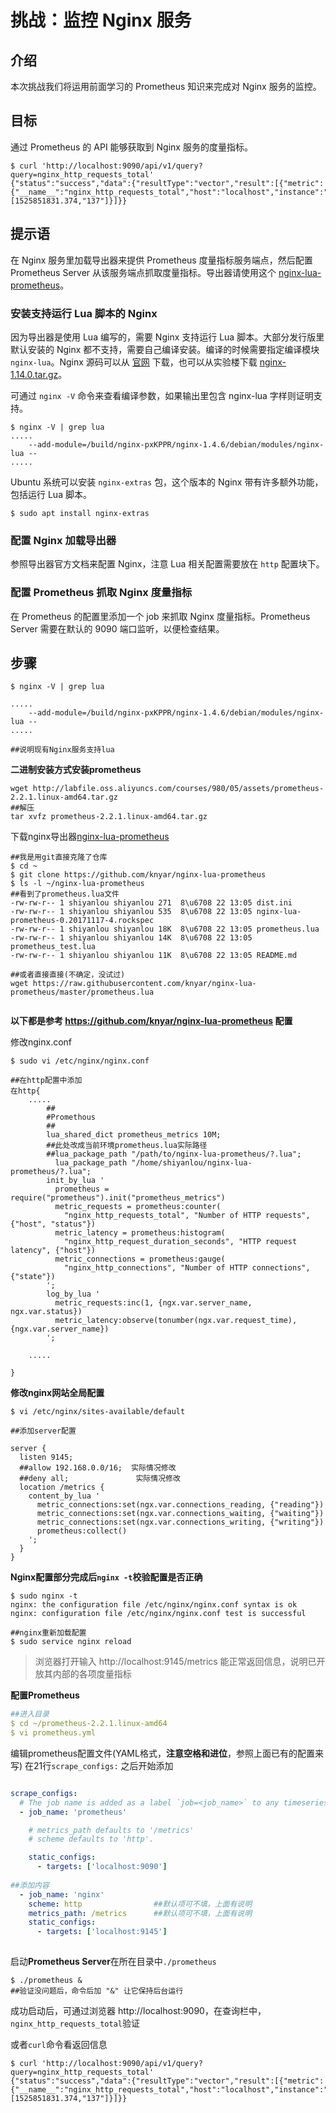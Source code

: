 # 挑战：监控 Nginx 服务

## 介绍

本次挑战我们将运用前面学习的 Prometheus 知识来完成对 Nginx 服务的监控。

## 目标

通过 Prometheus 的 API 能够获取到 Nginx 服务的度量指标。

```shell
$ curl 'http://localhost:9090/api/v1/query?query=nginx_http_requests_total'
{"status":"success","data":{"resultType":"vector","result":[{"metric":{"__name__":"nginx_http_requests_total","host":"localhost","instance":"localhost:9145","job":"nginx","status":"200"},"value":[1525851831.374,"137"]}]}}
```

## 提示语

在 Nginx 服务里加载导出器来提供 Prometheus 度量指标服务端点，然后配置 Prometheus Server 从该服务端点抓取度量指标。导出器请使用这个 [nginx-lua-prometheus](https://github.com/knyar/nginx-lua-prometheus)。

### 安装支持运行 Lua 脚本的 Nginx

因为导出器是使用 Lua 编写的，需要 Nginx 支持运行 Lua 脚本。大部分发行版里默认安装的 Nginx 都不支持，需要自己编译安装。编译的时候需要指定编译模块 `nginx-lua`。Nginx 源码可以从 [官网](http://nginx.org/en/download.html) 下载，也可以从实验楼下载 [nginx-1.14.0.tar.gz](http://labfile.oss.aliyuncs.com/courses/980/05/assets/nginx-1.14.0.tar.gz)。

可通过 `nginx -V` 命令来查看编译参数，如果输出里包含 nginx-lua 字样则证明支持。

```shell
$ nginx -V | grep lua
.....
	--add-module=/build/nginx-pxKPPR/nginx-1.4.6/debian/modules/nginx-lua --
.....
```

Ubuntu 系统可以安装 `nginx-extras` 包，这个版本的 Nginx 带有许多额外功能，包括运行 Lua 脚本。

```shell
$ sudo apt install nginx-extras
```

### 配置 Nginx 加载导出器

参照导出器官方文档来配置 Nginx，注意 Lua 相关配置需要放在 `http` 配置块下。

### 配置 Prometheus 抓取 Nginx 度量指标

在 Prometheus 的配置里添加一个 job 来抓取 Nginx 度量指标。Prometheus Server 需要在默认的 9090 端口监听，以便检查结果。



## 步骤

```shell
$ nginx -V | grep lua

.....
	--add-module=/build/nginx-pxKPPR/nginx-1.4.6/debian/modules/nginx-lua --
.....

##说明现有Nginx服务支持lua
```

**二进制安装方式安装prometheus**

```shell
wget http://labfile.oss.aliyuncs.com/courses/980/05/assets/prometheus-2.2.1.linux-amd64.tar.gz
##解压
tar xvfz prometheus-2.2.1.linux-amd64.tar.gz
```

下载nginx导出器[nginx-lua-prometheus](https://github.com/knyar/nginx-lua-prometheus)

```shell
##我是用git直接克隆了仓库
$ cd ~
$ git clone https://github.com/knyar/nginx-lua-prometheus
$ ls -l ~/nginx-lua-prometheus
##看到了prometheus.lua文件
-rw-rw-r-- 1 shiyanlou shiyanlou 271  8\u6708 22 13:05 dist.ini
-rw-rw-r-- 1 shiyanlou shiyanlou 535  8\u6708 22 13:05 nginx-lua-prometheus-0.20171117-4.rockspec
-rw-rw-r-- 1 shiyanlou shiyanlou 18K  8\u6708 22 13:05 prometheus.lua
-rw-rw-r-- 1 shiyanlou shiyanlou 14K  8\u6708 22 13:05 prometheus_test.lua
-rw-rw-r-- 1 shiyanlou shiyanlou 11K  8\u6708 22 13:05 README.md

##或者直接直接(不确定，没试过)
wget https://raw.githubusercontent.com/knyar/nginx-lua-prometheus/master/prometheus.lua


```

**以下都是参考 https://github.com/knyar/nginx-lua-prometheus 配置**

修改nginx.conf

```nginx
$ sudo vi /etc/nginx/nginx.conf

##在http配置中添加
在http{
    .....
  		##
  		#Promethous
      	##
        lua_shared_dict prometheus_metrics 10M;
        ##此处改成当前环境prometheus.lua实际路径
        ##lua_package_path "/path/to/nginx-lua-prometheus/?.lua"; 
          lua_package_path "/home/shiyanlou/nginx-lua-prometheus/?.lua"; 
        init_by_lua '
          prometheus = require("prometheus").init("prometheus_metrics")
          metric_requests = prometheus:counter(
            "nginx_http_requests_total", "Number of HTTP requests", {"host", "status"})
          metric_latency = prometheus:histogram(
            "nginx_http_request_duration_seconds", "HTTP request latency", {"host"})
          metric_connections = prometheus:gauge(
            "nginx_http_connections", "Number of HTTP connections", {"state"})
        ';
        log_by_lua '
          metric_requests:inc(1, {ngx.var.server_name, ngx.var.status})
          metric_latency:observe(tonumber(ngx.var.request_time), {ngx.var.server_name})
        ';
        
    .....
    
}
```

**修改nginx网站全局配置**

```shell
$ vi /etc/nginx/sites-available/default
```

```shell
##添加server配置

server {
  listen 9145;
  ##allow 192.168.0.0/16;  实际情况修改
  ##deny all;				实际情况修改
  location /metrics {
    content_by_lua '
      metric_connections:set(ngx.var.connections_reading, {"reading"})
      metric_connections:set(ngx.var.connections_waiting, {"waiting"})
      metric_connections:set(ngx.var.connections_writing, {"writing"})
      prometheus:collect()
    ';
  }
}
```

**Nginx配置部分完成后`nginx -t`校验配置是否正确**

```shell
$ sudo nginx -t 
nginx: the configuration file /etc/nginx/nginx.conf syntax is ok
nginx: configuration file /etc/nginx/nginx.conf test is successful

##nginx重新加载配置
$ sudo service nginx reload
```

> 浏览器打开输入 http://localhost:9145/metrics 能正常返回信息，说明已开放其内部的各项度量指标
>

**配置Prometheus**

```yaml
##进入目录
$ cd ~/prometheus-2.2.1.linux-amd64
$ vi prometheus.yml
```

编辑prometheus配置文件(YAML格式，**注意空格和进位**，参照上面已有的配置来写)
在21行`scrape_configs:` 之后开始添加

```YAML

scrape_configs:
  # The job name is added as a label `job=<job_name>` to any timeseries scraped from this config.
  - job_name: 'prometheus'

    # metrics_path defaults to '/metrics'
    # scheme defaults to 'http'.

    static_configs:
      - targets: ['localhost:9090']
      
##添加内容      
  - job_name: 'nginx'
    scheme: http   				##默认项可不填，上面有说明
    metrics_path: /metrics		##默认项可不填，上面有说明
    static_configs:
      - targets: ['localhost:9145']
                                    
```

启动**Prometheus Server**在所在目录中`./prometheus`

```shell
$ ./prometheus &
##验证没问题后，命令后加 "&" 让它保持后台运行
```

成功启动后，可通过浏览器 http://localhost:9090，在查询栏中，`nginx_http_requests_total`验证

或者`curl`命令看返回信息

```shell
$ curl 'http://localhost:9090/api/v1/query?query=nginx_http_requests_total'
{"status":"success","data":{"resultType":"vector","result":[{"metric":{"__name__":"nginx_http_requests_total","host":"localhost","instance":"localhost:9145","job":"nginx","status":"200"},"value":[1525851831.374,"137"]}]}}
```

